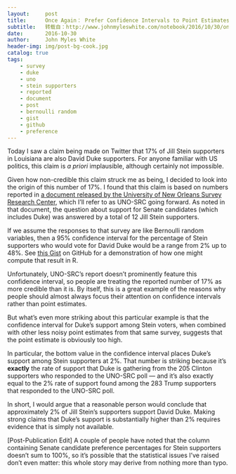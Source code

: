 ```yaml
---
layout:     post
title:      Once Again： Prefer Confidence Intervals to Point Estimates
subtitle:   转载自：http://www.johnmyleswhite.com/notebook/2016/10/30/once-again-prefer-confidence-intervals-to-point-estimates/
date:       2016-10-30
author:     John Myles White
header-img: img/post-bg-cook.jpg
catalog: true
tags:
    - survey
    - duke
    - uno
    - stein supporters
    - reported
    - document
    - post
    - bernoulli random
    - gist
    - github
    - preference
---
```


Today I saw a claim being made on Twitter that 17% of Jill Stein supporters in Louisiana are also David Duke supporters. For anyone familiar with US politics, this claim is *a priori* implausible, although certainly not impossible.

Given how non-credible this claim struck me as being, I decided to look into the origin of this number of 17%. I found that this claim is based on numbers reported in [a document released by the University of New Orleans Survey Research Center](http://www.uno.edu/cola/political-science/documents/2016-Louisiana-Survey-Report.pdf), which I’ll refer to as UNO-SRC going forward. As noted in that document, the question about support for Senate candidates (which includes Duke) was answered by a total of 12 Jill Stein supporters.

If we assume the responses to that survey are like Bernoulli random variables, then a 95% confidence interval for the percentage of Stein supporters who would vote for David Duke would be a range from 2% up to 48%. See [this Gist](https://gist.github.com/johnmyleswhite/a5f5048a5249b9b91e90302c4e6f00df) on GitHub for a demonstration of how one might compute that result in R.

Unfortunately, UNO-SRC’s report doesn’t prominently feature this confidence interval, so people are treating the reported number of 17% as more credible than it is. By itself, this is a great example of the reasons why people should almost always focus their attention on confidence intervals rather than point estimates.

But what’s even more striking about this particular example is that the confidence interval for Duke’s support among Stein voters, when combined with other less noisy point estimates from that same survey, suggests that the point estimate is obviously too high.

In particular, the bottom value in the confidence interval places Duke’s support among Stein supporters at 2%. That number is striking because it’s **exactly** the rate of support that Duke is gathering from the 205 Clinton supporters who responded to the UNO-SRC poll — and it’s also exactly equal to the 2% rate of support found among the 283 Trump supporters that responded to the UNO-SRC poll.

In short, I would argue that a reasonable person would conclude that approximately 2% of Jill Stein’s supporters support David Duke. Making strong claims that Duke’s support is substantially higher than 2% requires evidence that is simply not available.

[Post-Publication Edit] A couple of people have noted that the column containing Senate candidate preference percentages for Stein supporters doesn’t sum to 100%, so it’s possible that the statistical issues I’ve raised don’t even matter: this whole story may derive from nothing more than typo.
